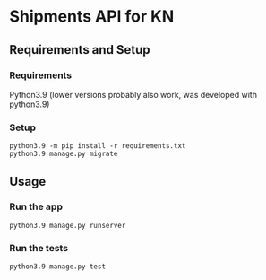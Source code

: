 # Shipments API for KN
## Requirements and Setup
### Requirements
Python3.9 (lower versions probably also work, was developed with python3.9)

### Setup
    python3.9 -m pip install -r requirements.txt
    python3.9 manage.py migrate

## Usage
### Run the app
    python3.9 manage.py runserver

### Run the tests
    python3.9 manage.py test
